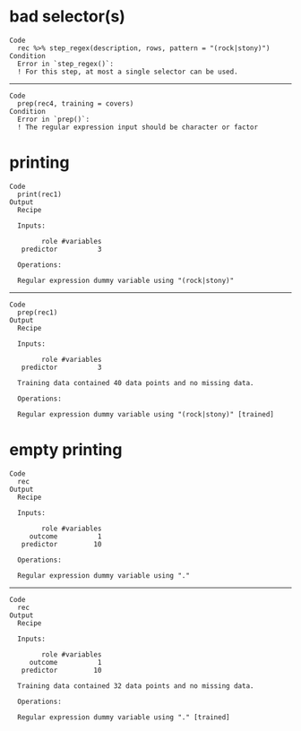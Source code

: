 # bad selector(s)

    Code
      rec %>% step_regex(description, rows, pattern = "(rock|stony)")
    Condition
      Error in `step_regex()`:
      ! For this step, at most a single selector can be used.

---

    Code
      prep(rec4, training = covers)
    Condition
      Error in `prep()`:
      ! The regular expression input should be character or factor

# printing

    Code
      print(rec1)
    Output
      Recipe
      
      Inputs:
      
            role #variables
       predictor          3
      
      Operations:
      
      Regular expression dummy variable using "(rock|stony)"

---

    Code
      prep(rec1)
    Output
      Recipe
      
      Inputs:
      
            role #variables
       predictor          3
      
      Training data contained 40 data points and no missing data.
      
      Operations:
      
      Regular expression dummy variable using "(rock|stony)" [trained]

# empty printing

    Code
      rec
    Output
      Recipe
      
      Inputs:
      
            role #variables
         outcome          1
       predictor         10
      
      Operations:
      
      Regular expression dummy variable using "."

---

    Code
      rec
    Output
      Recipe
      
      Inputs:
      
            role #variables
         outcome          1
       predictor         10
      
      Training data contained 32 data points and no missing data.
      
      Operations:
      
      Regular expression dummy variable using "." [trained]

